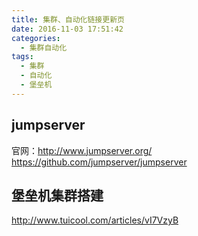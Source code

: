 ```yaml
---
title: 集群、自动化链接更新页
date: 2016-11-03 17:51:42
categories:
  - 集群自动化
tags:
  - 集群
  - 自动化
  - 堡垒机
---
```


## jumpserver
官网：http://www.jumpserver.org/
https://github.com/jumpserver/jumpserver

## 堡垒机集群搭建
http://www.tuicool.com/articles/vI7VzyB